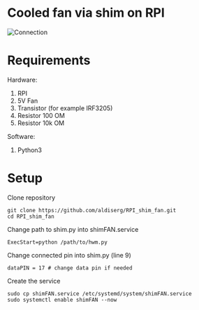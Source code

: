 # Cooled fan via shim on RPI
![Connection](https://github.com/aldiserg/RPI_shim_fan/blob/main/connections.png?raw=true)

# Requirements
Hardware:
  1. RPI
  2. 5V Fan
  3. Transistor (for example IRF3205)
  4. Resistor 100 OM
  5. Resistor 10k OM

Software:
  1. Python3


# Setup
Clone repository
```
git clone https://github.com/aldiserg/RPI_shim_fan.git
cd RPI_shim_fan
```

Change path to shim.py into shimFAN.service

```
ExecStart=python /path/to/hwm.py
```

Change connected pin into shim.py (line 9)

```
dataPIN = 17 # change data pin if needed
```

Create the service
```
sudo cp shimFAN.service /etc/systemd/system/shimFAN.service
sudo systemctl enable shimFAN --now
```

